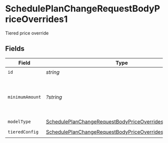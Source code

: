 # SchedulePlanChangeRequestBodyPriceOverrides1

Tiered price override


## Fields

| Field                                                                                                                                           | Type                                                                                                                                            | Required                                                                                                                                        | Description                                                                                                                                     | Example                                                                                                                                         |
| ----------------------------------------------------------------------------------------------------------------------------------------------- | ----------------------------------------------------------------------------------------------------------------------------------------------- | ----------------------------------------------------------------------------------------------------------------------------------------------- | ----------------------------------------------------------------------------------------------------------------------------------------------- | ----------------------------------------------------------------------------------------------------------------------------------------------- |
| `id`                                                                                                                                            | *string*                                                                                                                                        | :heavy_check_mark:                                                                                                                              | price_id                                                                                                                                        | mqBkze6HoCwL4ytV                                                                                                                                |
| `minimumAmount`                                                                                                                                 | *?string*                                                                                                                                       | :heavy_minus_sign:                                                                                                                              | The subscription's override minimum amount for this price.                                                                                      | 1.23                                                                                                                                            |
| `modelType`                                                                                                                                     | [SchedulePlanChangeRequestBodyPriceOverrides1ModelType](../../models/operations/SchedulePlanChangeRequestBodyPriceOverrides1ModelType.md)       | :heavy_check_mark:                                                                                                                              | N/A                                                                                                                                             | tiered                                                                                                                                          |
| `tieredConfig`                                                                                                                                  | [SchedulePlanChangeRequestBodyPriceOverrides1TieredConfig](../../models/operations/SchedulePlanChangeRequestBodyPriceOverrides1TieredConfig.md) | :heavy_check_mark:                                                                                                                              | N/A                                                                                                                                             |                                                                                                                                                 |